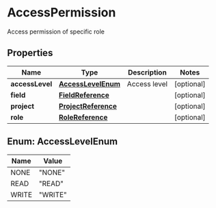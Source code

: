 

# AccessPermission

Access permission of specific role

## Properties

| Name | Type | Description | Notes |
|------------ | ------------- | ------------- | -------------|
|**accessLevel** | [**AccessLevelEnum**](#AccessLevelEnum) | Access level |  [optional] |
|**field** | [**FieldReference**](FieldReference.md) |  |  [optional] |
|**project** | [**ProjectReference**](ProjectReference.md) |  |  [optional] |
|**role** | [**RoleReference**](RoleReference.md) |  |  [optional] |



## Enum: AccessLevelEnum

| Name | Value |
|---- | -----|
| NONE | &quot;NONE&quot; |
| READ | &quot;READ&quot; |
| WRITE | &quot;WRITE&quot; |



